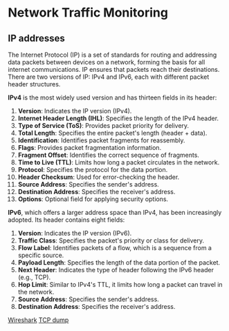 # Network Traffic Monitoring

## IP addresses
The Internet Protocol (IP) is a set of standards for routing and addressing data packets between devices on a network, forming the basis for all internet communications. IP ensures that packets reach their destinations. There are two versions of IP: IPv4 and IPv6, each with different packet header structures.

**IPv4** is the most widely used version and has thirteen fields in its header:
1. **Version**: Indicates the IP version (IPv4).
2. **Internet Header Length (IHL)**: Specifies the length of the IPv4 header.
3. **Type of Service (ToS)**: Provides packet priority for delivery.
4. **Total Length**: Specifies the entire packet's length (header + data).
5. **Identification**: Identifies packet fragments for reassembly.
6. **Flags**: Provides packet fragmentation information.
7. **Fragment Offset**: Identifies the correct sequence of fragments.
8. **Time to Live (TTL)**: Limits how long a packet circulates in the network.
9. **Protocol**: Specifies the protocol for the data portion.
10. **Header Checksum**: Used for error-checking the header.
11. **Source Address**: Specifies the sender's address.
12. **Destination Address**: Specifies the receiver's address.
13. **Options**: Optional field for applying security options.

**IPv6**, which offers a larger address space than IPv4, has been increasingly adopted. Its header contains eight fields:

1. **Version**: Indicates the IP version (IPv6).
2. **Traffic Class**: Specifies the packet's priority or class for delivery.
3. **Flow Label**: Identifies packets of a flow, which is a sequence from a specific source.
4. **Payload Length**: Specifies the length of the data portion of the packet.
5. **Next Header**: Indicates the type of header following the IPv6 header (e.g., TCP).
6. **Hop Limit**: Similar to IPv4's TTL, it limits how long a packet can travel in the network.
7. **Source Address**: Specifies the sender's address.
8. **Destination Address**: Specifies the receiver's address.

[Wireshark](https://www.wireshark.org/docs/wsug_html/)
[TCP dump](https://www.tcpdump.org/)

